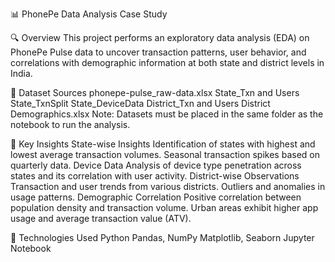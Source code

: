📊 PhonePe Data Analysis Case Study

🔍 Overview
This project performs an exploratory data analysis (EDA) on PhonePe Pulse data to uncover transaction patterns, user behavior, and correlations with demographic information at both state and district levels in India.

📁 Dataset Sources
phonepe-pulse_raw-data.xlsx
State_Txn and Users
State_TxnSplit
State_DeviceData
District_Txn and Users
District Demographics.xlsx
Note: Datasets must be placed in the same folder as the notebook to run the analysis.

📌 Key Insights
State-wise Insights
Identification of states with highest and lowest average transaction volumes.
Seasonal transaction spikes based on quarterly data.
Device Data
Analysis of device type penetration across states and its correlation with user activity.
District-wise Observations
Transaction and user trends from various districts.
Outliers and anomalies in usage patterns.
Demographic Correlation
Positive correlation between population density and transaction volume.
Urban areas exhibit higher app usage and average transaction value (ATV).

🧰 Technologies Used
Python
Pandas, NumPy
Matplotlib, Seaborn
Jupyter Notebook
